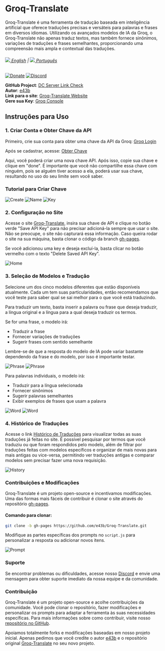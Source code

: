# Groq-Translate

Groq-Translate é uma ferramenta de tradução baseada em inteligência artificial que oferece traduções precisas e versáteis para palavras e frases em diversos idiomas. Utilizando os avançados modelos de IA da Groq, o Groq-Translate não apenas traduz textos, mas também fornece sinônimos, variações de traduções e frases semelhantes, proporcionando uma compreensão mais ampla e contextual das traduções.

###### [![](img/en-flag.svg) English](README.md) | [![](img/br.png) Português](README-ptbr.md)

[![Donate](https://img.shields.io/badge/Donate-Oxapay-blue)](https://oxapay.com/donate/40874860)
[![Discord](https://img.shields.io/badge/Discord-Join%20Server-blue)](https://discord.gg/CsBMMXBz7t)

**GitHub Project**: [DC Server Link Check](https://github.com/e43b/DC-Server-Link-Check/)  
**Autor**: [e43b](https://github.com/e43b)  
**Link para o site**: [Groq-Translate Website](https://e43b.github.io/Groq-Translate/)  
**Gere sua Key**: [Groq Console](https://console.groq.com/keys)

## Instruções para Uso

### 1. Criar Conta e Obter Chave da API

Primeiro, crie sua conta para obter uma chave da API da Groq: [Groq Login](https://console.groq.com/login)

Após se cadastrar, acesse: [Obter Chave](https://console.groq.com/keys)

Aqui, você poderá criar uma nova chave API. Após isso, copie sua chave e clique em "done". É importante que você não compartilhe essa chave com ninguém, pois se alguém tiver acesso a ela, poderá usar sua chave, resultando no uso do seu limite sem você saber.

### Tutorial para Criar Chave

![Create](img/createkey.png)
![Name](img/nomekey.png)
![Key](img/key.png)

### 2. Configuração no Site

Acesse o site [Groq-Translate](https://e43b.github.io/Groq-Translate/), insira sua chave de API e clique no botão verde "Save API Key" para não precisar adicioná-la sempre que usar o site. Não se preocupe, o site não capturará essa informação. Caso queira rodar o site na sua máquina, basta clonar o código da branch [gh-pages](https://github.com/e43b/Groq-Translate/tree/gh-pages).

Se você adicionou uma key e deseja excluí-la, basta clicar no botão vermelho com o texto "Delete Saved API Key".

![Home](img/home.png)

### 3. Seleção de Modelos e Tradução

Selecione um dos cinco modelos diferentes que estão disponíveis atualmente. Cada um tem suas particularidades, então recomendamos que você teste para saber qual se sai melhor para o que você está traduzindo.

Para traduzir um texto, basta inserir a palavra ou frase que deseja traduzir, a língua original e a língua para a qual deseja traduzir os termos.

Se for uma frase, o modelo irá:
- Traduzir a frase
- Fornecer variações de traduções
- Sugerir frases com sentido semelhante

Lembre-se de que a resposta do modelo de IA pode variar bastante dependendo da frase e do modelo, por isso é importante testar.

![Phrase](img/frase.png)
![Phrase](img/frase1.png)

Para palavras individuais, o modelo irá:
- Traduzir para a língua selecionada
- Fornecer sinônimos
- Sugerir palavras semelhantes
- Exibir exemplos de frases que usam a palavra

![Word](img/palavra.png)
![Word](img/palavra1.png)

### 4. Histórico de Traduções

Acesse o link [Histórico de Traduções](https://e43b.github.io/Groq-Translate/#historico) para visualizar todas as suas traduções já feitas no site. É possível pesquisar por termos que você traduziu ou que foram respondidos pelo modelo, além de filtrar por traduções feitas com modelos específicos e organizar de mais novas para mais antigas ou vice-versa, permitindo ver traduções antigas e comparar modelos sem precisar fazer uma nova requisição.

![History](img/historico.png)

### Contribuições e Modificações

Groq-Translate é um projeto open-source e incentivamos modificações. Uma das formas mais fáceis de contribuir é clonar o site através do repositório [gh-pages](https://github.com/e43b/Groq-Translate/tree/gh-pages).

#### Comando para clonar:
```bash
git clone -b gh-pages https://github.com/e43b/Groq-Translate.git
```

Modifique as partes específicas dos prompts no `script.js` para personalizar a resposta ou adicionar novos itens.

![Prompt](img/prompt.png)

### Suporte

Se encontrar problemas ou dificuldades, acesse nosso [Discord](https://discord.gg/bEyHhmbRVw) e envie uma mensagem para obter suporte imediato da nossa equipe e da comunidade.

### Contribuição

Groq-Translate é um projeto open-source e acolhe contribuições da comunidade. Você pode clonar o repositório, fazer modificações e personalizar os prompts para adaptar a ferramenta às suas necessidades específicas. Para mais informações sobre como contribuir, visite nosso [repositório no GitHub](https://github.com/e43b/Groq-Translate).

Apoiamos totalmente forks e modificações baseadas em nosso projeto inicial. Apenas pedimos que você credite o autor [e43b](https://github.com/e43b/) e o repositório original [Groq-Translate](https://github.com/e43b/Groq-Translate) no seu novo projeto.
